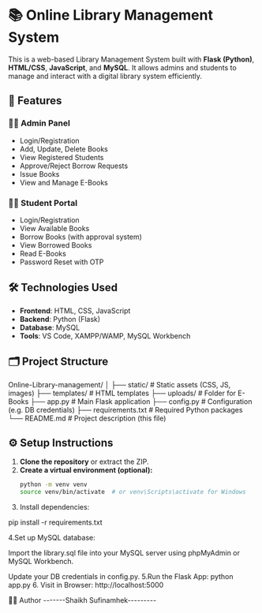 # 📚 Online Library Management System

This is a web-based Library Management System built with **Flask (Python)**, **HTML/CSS**, **JavaScript**, and **MySQL**. It allows admins and students to manage and interact with a digital library system efficiently.

## 🚀 Features

### 👨‍💼 Admin Panel
- Login/Registration
- Add, Update, Delete Books
- View Registered Students
- Approve/Reject Borrow Requests
- Issue Books
- View and Manage E-Books

### 👨‍🎓 Student Portal
- Login/Registration
- View Available Books
- Borrow Books (with approval system)
- View Borrowed Books
- Read E-Books
- Password Reset with OTP

## 🛠️ Technologies Used
- **Frontend**: HTML, CSS, JavaScript
- **Backend**: Python (Flask)
- **Database**: MySQL
- **Tools**: VS Code, XAMPP/WAMP, MySQL Workbench

## 🗂️ Project Structure

Online-Library-management/
│
├── static/ # Static assets (CSS, JS, images)
├── templates/ # HTML templates
├── uploads/ # Folder for E-Books
├── app.py # Main Flask application
├── config.py # Configuration (e.g. DB credentials)
├── requirements.txt # Required Python packages
└── README.md # Project description (this file)


## ⚙️ Setup Instructions

1. **Clone the repository** or extract the ZIP.
2. **Create a virtual environment (optional):**
   ```bash
   python -m venv venv
   source venv/bin/activate  # or venv\Scripts\activate for Windows

3. Install dependencies:

pip install -r requirements.txt

4.Set up MySQL database:

Import the library.sql file into your MySQL server using phpMyAdmin or MySQL Workbench.

Update your DB credentials in config.py.
5.Run the Flask App:
python app.py
6. Visit in Browser:
http://localhost:5000





🧑‍💻 Author
-------Shaikh Sufinamhek---------